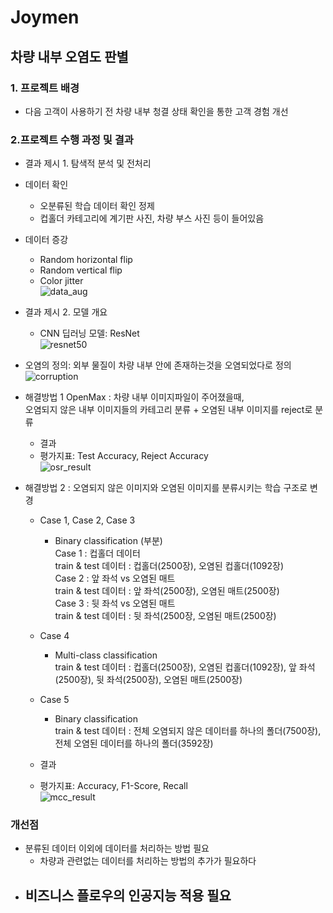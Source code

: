 # Joymen

## 차량 내부 오염도 판별

### 1. 프로젝트 배경
- 다음 고객이 사용하기 전 차량 내부 청결 상태 확인을 통한 고객 경험 개선

### 2.프로젝트 수행 과정 및 결과
- 결과 제시 1.  탐색적 분석 및 전처리
- 데이터 확인
  - 오분류된 학습 데이터 확인 정제
  - 컵홀더 카테고리에 계기판 사진, 차량 부스 사진 등이 들어있음
- 데이터 증강
   - Random horizontal flip
   - Random vertical flip
   - Color jitter<br>
  ![data_aug](https://user-images.githubusercontent.com/107394778/231439132-fa1afb9b-20c2-4ada-b26f-8e881d954c55.png)
   
- 결과 제시 2.  모델 개요
    - CNN 딥러닝 모델: ResNet<br>
    ![resnet50](https://user-images.githubusercontent.com/107394778/231436774-9010bdb8-197f-497e-8b8b-61b73fdb9102.png)

- 오염의 정의:  외부 물질이 차량 내부 안에 존재하는것을 오염되었다로 정의<br>
  ![corruption](https://user-images.githubusercontent.com/107394778/231437839-c4cd549d-177c-44bb-b419-bb7dfedcaf4b.png)

- 해결방법 1 OpenMax : 차량 내부 이미지파일이 주어졌을때,<br>
  오염되지 않은 내부 이미지들의 카테고리 분류 + 오염된 내부 이미지를 reject로 분류
    - 결과
    - 평가지표: Test Accuracy, Reject Accuracy<br>
    ![osr_result](https://user-images.githubusercontent.com/107394778/231436922-63876dc6-d030-496a-8b15-58e9c76aba93.jpg)

- 해결방법 2  : 오염되지 않은 이미지와 오염된 이미지를 분류시키는 학습 구조로 변경

    - Case 1, Case 2, Case 3
         - Binary classification (부분) <br>
           Case 1 : 컵홀더 데이터 <br>
           train & test 데이터 : 컵홀더(2500장), 오염된 컵홀더(1092장)<br>
           Case 2 : 앞 좌석 vs 오염된 매트<br>
           train & test 데이터 : 앞 좌석(2500장), 오염된 매트(2500장)<br>
           Case 3 : 뒷 좌석 vs 오염된 매트<br>
           train & test 데이터 : 뒷 좌석(2500장, 오염된 매트(2500장)<br>

    - Case 4
        - Multi-class classification <br>
          train & test 데이터 : 컵홀더(2500장), 오염된 컵홀더(1092장), 앞 좌석(2500장), 뒷 좌석(2500장), 오염된 매트(2500장)

    - Case 5
        - Binary classification <br>
          train & test 데이터 : 전체 오염되지 않은 데이터를 하나의 폴더(7500장), 전체 오염된 데이터를 하나의 폴더(3592장)
    - 결과
    - 평가지표:  Accuracy, F1-Score, Recall<br>
    ![mcc_result](https://user-images.githubusercontent.com/107394778/231436986-1e882315-c314-4211-a6a5-a6b528e6ddd1.jpg)

### 개선점
- 분류된 데이터 이외에 데이터를 처리하는 방법 필요
  - 차량과 관련없는 데이터를 처리하는 방법의 추가가 필요하다
- 비즈니스 플로우의 인공지능 적용 필요
  - 